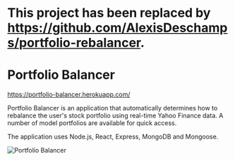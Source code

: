 # This project has been replaced by https://github.com/AlexisDeschamps/portfolio-rebalancer.

# Portfolio Balancer
https://portfolio-balancer.herokuapp.com/

Portfolio Balancer is an application that automatically determines how to rebalance the user's stock portfolio using real-time Yahoo Finance data.
A number of model portfolios are available for quick access.

The application uses Node.js, React, Express, MongoDB and Mongoose.

<img src="http://imgur.com/P68RteP.png" alt="Portfolio Balancer">
